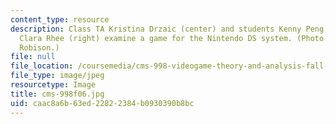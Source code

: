 ```yaml
---
content_type: resource
description: Class TA Kristina Drzaic (center) and students Kenny Peng (left) and
  Clara Rhee (right) examine a game for the Nintendo DS system. (Photo by Dr. Alice
  Robison.)
file: null
file_location: /coursemedia/cms-998-videogame-theory-and-analysis-fall-2006/caac8a6b63ed22822384b0930390b8bc_cms-998f06.jpg
file_type: image/jpeg
resourcetype: Image
title: cms-998f06.jpg
uid: caac8a6b-63ed-2282-2384-b0930390b8bc
---
```

